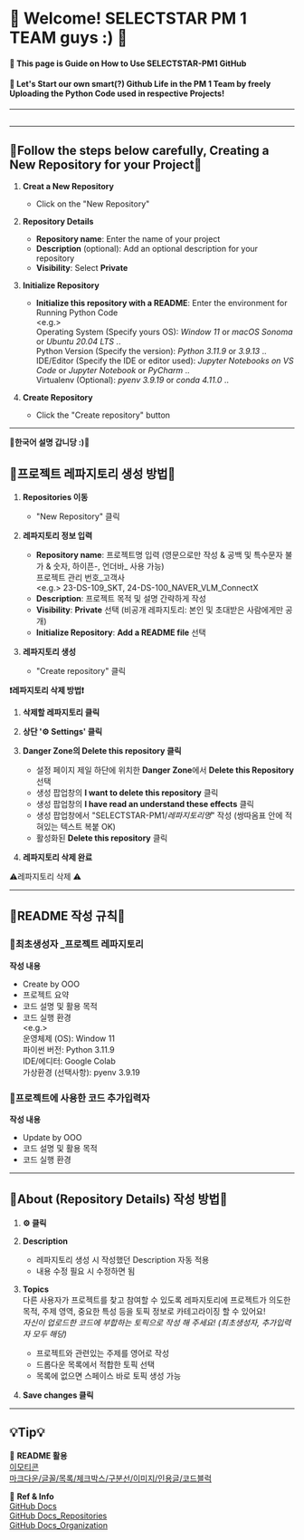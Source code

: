 # 👋 Welcome! SELECTSTAR PM 1 TEAM guys :) 👋
#### 📃 This page is Guide on How to Use SELECTSTAR-PM1 GitHub
#### 🚀 Let's Start our own smart(?) Github Life in the PM 1 Team by freely Uploading the Python Code used in respective Projects!       

---
## 


---
## 🗽Follow the steps below carefully, Creating a New Repository for your Project🗽

1. **Creat a New Repository**
   - Click on the "New Repository"
  
2. **Repository Details**
   - **Repository name**: Enter the name of your project
   - **Description** (optional): Add an optional description for your repository
   - **Visibility**: Select **Private**
     
3. **Initialize Repository**
   - **Initialize this repository with a README**: Enter the environment for Running Python Code
   <br/><e.g.>
     <br/>Operating System (Specify yours OS): *Window 11* or *macOS Sonoma* or *Ubuntu 20.04 LTS* .. 
     <br/>Python Version (Specify the version): *Python 3.11.9* or *3.9.13* ..
     <br/>IDE/Editor (Specify the IDE or editor used): *Jupyter Notebooks on VS Code* or *Jupyter Notebook* or *PyCharm* ..
     <br/>Virtualenv (Optional): *pyenv 3.9.19* or *conda 4.11.0* ..

4. **Create Repository**
   - Click the "Create repository" button



---
**🦄한국어 설명 갑니당 :)🦄**


## 🎢프로젝트 레파지토리 생성 방법🎢


1. **Repositories 이동**
   - "New Repository" 클릭

2. **레파지토리 정보 입력**
   - **Repository name**: 프로젝트명 입력 (영문으로만 작성 & 공백 및 특수문자 불가 & 숫자, 하이픈-, 언더바_ 사용 가능)
                          <br/>프로젝트 관리 번호_고객사
                          <br/><e.g.> 23-DS-109_SKT, 24-DS-100_NAVER_VLM_ConnectX
   - **Description**: 프로젝트 목적 및 설명 간략하게 작성
   - **Visibility**: **Private** 선택 (비공개 레파지토리: 본인 및 초대받은 사람에게만 공개) 
   - **Initialize Repository**: **Add a README file** 선택

3. **레파지토리 생성** 
   - "Create repository" 클릭



**❗레파지토리 삭제 방법❗**

1. **삭제할 레파지토리 클릭**

2. **상단 '⚙ Settings' 클릭**

3. **Danger Zone의 Delete this repository 클릭**
   - 설정 페이지 제일 하단에 위치한 **Danger Zone**에서 **Delete this Repository** 선택
   - 생성 팝업창의 **I want to delete this repository** 클릭
   - 생성 팝업창의 **I have read an understand these effects** 클릭
   - 생성 팝업창에서 "SELECTSTAR-PM1/_레파지토리명_" 작성 (쌍따옴표 안에 적혀있는 텍스트 복붙 OK)
   - 활성화된 **Delete this repository** 클릭

4. **레파지토리 삭제 완료**

⚠레파지토리 삭제 ⚠



---
## 🚦README 작성 규칙🚦


### 🙋최초생성자 _프로젝트 레파지토리 


**작성 내용**
- Create by OOO 
- 프로젝트 요약
- 코드 설명 및 활용 목적
- 코드 실행 환경
  <br/><e.g.>
  <br/>운영체제 (OS): Window 11
  <br/>파이썬 버전: Python 3.11.9
  <br/>IDE/에디터: Google Colab
  <br/>가상환경 (선택사항): pyenv 3.9.19 



### 💁프로젝트에 사용한 코드 추가입력자


**작성 내용**
- Update by OOO
- 코드 설명 및 활용 목적
- 코드 실행 환경



---
## 🚧About (Repository Details) 작성 방법🚧


1. **⚙ 클릭**

2. **Description**
   - 레파지토리 생성 시 작성했던 Description 자동 적용
   - 내용 수정 필요 시 수정하면 됨
  
3. **Topics**
   <br/>다른 사용자가 프로젝트를 찾고 참여할 수 있도록 레파지토리에 프로젝트가 의도한 목적, 주제 영역, 중요한 특성 등을 토픽 정보로 카테고라이징 할 수 있어요!
   <br/>_자신이 업로드한 코드에 부합하는 토픽으로 작성 해 주세요! (최초생성자, 추가입력자 모두 해당)_
   - 프로젝트와 관련있는 주제를 영어로 작성
   - 드롭다운 목록에서 적합한 토픽 선택
   - 목록에 없으면 스페이스 바로 토픽 생성 가능
  
5. **Save changes 클릭**



---
## 💡Tip💡

🔗 **README 활용**
 <br/>[이모티콘](https://www.webfx.com/tools/emoji-cheat-sheet/)
 <br/>[마크다운/글꼴/목록/체크박스/구분선/이미지/인용글/코드블럭](https://luvris2.tistory.com/130)


🔗 **Ref & Info**
 <br/>[GitHub Docs](https://docs.github.com/ko)
 <br/>[GitHub Docs_Repositories](https://docs.github.com/ko/repositories)
 <br/>[GitHub Docs_Organization](https://docs.github.com/ko/organizations)









